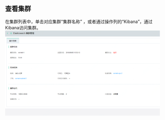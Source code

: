## 查看集群
在集群列表中，单击对应集群“集群名称” ，或者通过操作列的“Kibana”，通过Kibana访问集群。
![查询1](https://github.com/jdcloudcom/cn/blob/Elasticsearch/image/Internet-Middleware/JCS%20for%20Elasticsearch/查看ES-01.png)
